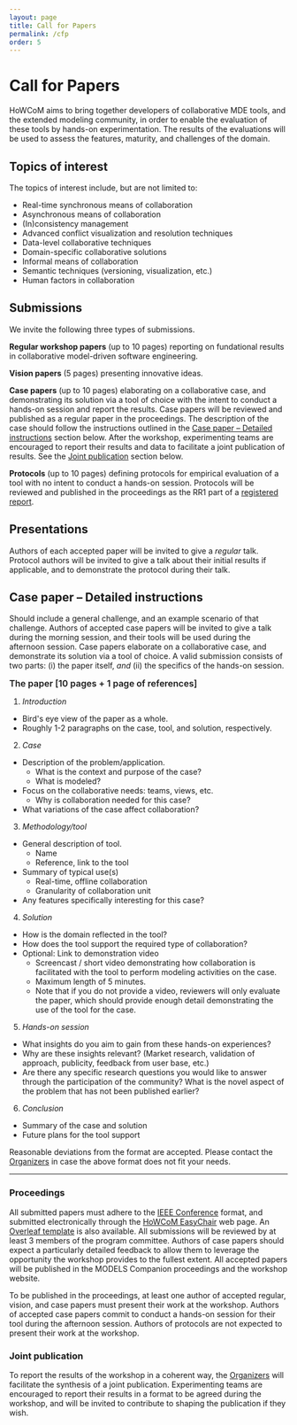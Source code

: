 ```yaml
---
layout: page
title: Call for Papers
permalink: /cfp
order: 5
---
```


# Call for Papers

HoWCoM aims to bring together developers of collaborative MDE tools, and the extended modeling community, in order to enable the evaluation of these tools by hands-on experimentation. The results of the evaluations will be used to assess the features, maturity, and challenges of the domain.

## **Topics of interest**

The topics of interest include, but are not limited to:
- Real-time synchronous means of collaboration
- Asynchronous means of collaboration
- (In)consistency management
- Advanced conflict visualization and resolution techniques
- Data-level collaborative techniques
- Domain-specific collaborative solutions
- Informal means of collaboration
- Semantic techniques (versioning, visualization, etc.)
- Human factors in collaboration


## **Submissions**

We invite the following three types of submissions.

**Regular workshop papers** (up to 10 pages) reporting on fundational results in collaborative model-driven software engineering.

**Vision papers** (5 pages) presenting innovative ideas.

**Case papers** (up to 10 pages) elaborating on a collaborative case, and demonstrating its solution via a tool of choice with the intent to conduct a hands-on session and report the results. Case papers will be reviewed and published as a regular paper in the proceedings. The description of the case should follow the instructions outlined in the [Case paper – Detailed instructions](#case-paper--detailed-instructions) section below. After the workshop, experimenting teams are encouraged to report their results and data to facilitate a joint publication of results. See the [Joint publication](#joint-publication) section below.

**Protocols** (up to 10 pages) defining protocols for empirical evaluation of a tool with no intent to conduct a hands-on session. Protocols will be reviewed and published in the proceedings as the RR1 part of a [registered report](https://github.com/acmsigsoft/EmpiricalStandards/blob/master/Supplements/RegisteredReports.md).


## **Presentations**
Authors of each accepted paper will be invited to give a *regular* talk. <br/>
Protocol authors will be invited to give a talk about their initial results if applicable, and to demonstrate the protocol during their talk.


## **Case paper &ndash; Detailed instructions**

Should include a general challenge, and an example scenario of that challenge. Authors of accepted case papers will be invited to give a talk during the morning session, and their tools will be used during the afternoon session. Case papers elaborate on a collaborative case, and demonstrate its solution via a tool of choice. A valid submission consists of two parts: (i) the paper itself, *and* (ii) the specifics of the hands-on session.

<span style="font-size:16px; font-weight:600;">The paper [10 pages + 1 page of references]</span>

1. *Introduction*  
* Bird's eye view of the paper as a whole.
* Roughly 1-2 paragraphs on the case, tool, and solution, respectively.

2. *Case*  
* Description of the problem/application.
  * What is the context and purpose of the case?
  * What is modeled?  
* Focus on the collaborative needs: teams, views, etc.
  * Why is collaboration needed for this case?
* What variations of the case affect collaboration?

3. *Methodology/tool*
* General description of tool.
  * Name
  * Reference, link to the tool
* Summary of typical use(s)
  * Real-time, offline collaboration
  * Granularity of collaboration unit
* Any features specifically interesting for this case?

4. *Solution*
* How is the domain reflected in the tool?
* How does the tool support the required type of collaboration?
* Optional: Link to demonstration video
  * Screencast / short video demonstrating how collaboration is facilitated with the tool to perform modeling activities on the case.
  * Maximum length of 5 minutes.
  * Note that if you do not provide a video, reviewers will only evaluate the paper, which should provide enough detail demonstrating the use of the tool for the case.

5. *Hands-on session*
* What insights do you aim to gain from these hands-on experiences?
* Why are these insights relevant? (Market research, validation of approach, publicity, feedback from user base, etc.)
* Are there any specific research questions you would like to answer through the participation of the community? What is the novel aspect of the problem that has not been published earlier?

6. *Conclusion*
* Summary of the case and solution
* Future plans for the tool support

Reasonable deviations from the format are accepted. Please contact the [Organizers](/organization) in case the above format does not fit your needs.

-----

### **Proceedings**

All submitted papers must adhere to the [IEEE Conference](https://www.ieee.org/conferences/publishing/templates.html) format, and submitted electronically through the [HoWCoM EasyChair](https://easychair.org/my/conference?conf=howcom2023) web page.
An [Overleaf template](https://www.overleaf.com/latex/templates/ieee-conference-template/grfzhhncsfqn) is also available.
All submissions will be reviewed by at least 3 members of the program committee. Authors of case papers should expect a particularly detailed feedback to allow them to leverage the opportunity the workshop provides to the fullest extent.
All accepted papers will be published in the MODELS Companion proceedings and the workshop website.

To be published in the proceedings, at least one author of accepted regular, vision, and case papers must present their work at the workshop. Authors of accepted case papers commit to conduct a hands-on session for their tool during the afternoon session. Authors of protocols are not expected to present their work at the workshop.


### **Joint publication**

To report the results of the workshop in a coherent way, the [Organizers](/organization) will facilitate the synthesis of a joint publication. Experimenting teams are encouraged to report their results in a format to be agreed during the workshop, and will be invited to contribute to shaping the publication if they wish.